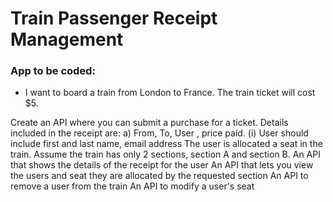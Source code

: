 # Train Passenger Receipt Management

### App to be coded:

- I want to board a train from London to France. The train ticket will cost $5.

Create an API where you can submit a purchase for a ticket. Details included in the receipt are:
a) From, To, User , price paid.
(i) User should include first and last name, email address
The user is allocated a seat in the train. Assume the train has only 2 sections, section A and section B.
An API that shows the details of the receipt for the user
An API that lets you view the users and seat they are allocated by the requested section
An API to remove a user from the train
An API to modify a user's seat